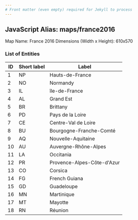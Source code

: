 ```yaml
---
# Front matter (even empty) required for Jekyll to process
---
```


## JavaScript Alias: maps/france2016

Map Name: France 2016 
Dimensions (Width x Height): 610x570





### List of Entities

ID | Short label | Label
---|---|---|
1|NP|Hauts-de-France
2|NO|Normandy
3|IL|île-de-France
4|AL|Grand Est
5|BR|Brittany
6|PD|Pays de la Loire
7|CE|Centre-Val de Loire
8|BU|Bourgogne-Franche-Comté
9|AQ|Nouvelle-Aquitaine
10|AU|Auvergne-Rhône-Alpes
11|LA|Occitania
12|PR|Provence-Alpes-Côte-d'Azur
13|CO|Corsica
14|FG|French Guiana
15|GD|Guadeloupe
16|MN|Martinique
17|MT|Mayotte
18|RN|Réunion